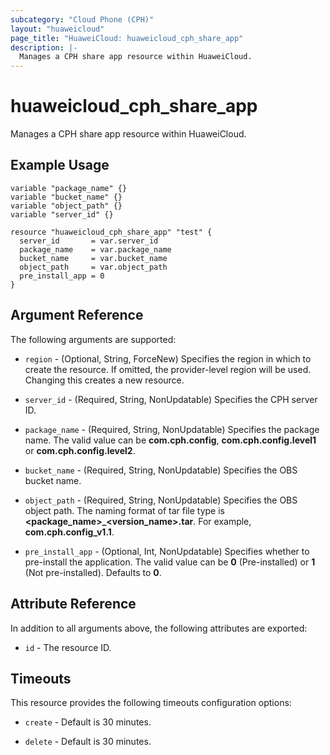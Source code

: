 ```yaml
---
subcategory: "Cloud Phone (CPH)"
layout: "huaweicloud"
page_title: "HuaweiCloud: huaweicloud_cph_share_app"
description: |-
  Manages a CPH share app resource within HuaweiCloud.
---
```


# huaweicloud_cph_share_app

Manages a CPH share app resource within HuaweiCloud.

## Example Usage

```hcl
variable "package_name" {}
variable "bucket_name" {}
variable "object_path" {}
variable "server_id" {}

resource "huaweicloud_cph_share_app" "test" {
  server_id       = var.server_id
  package_name    = var.package_name
  bucket_name     = var.bucket_name
  object_path     = var.object_path
  pre_install_app = 0
}
```

## Argument Reference

The following arguments are supported:

* `region` - (Optional, String, ForceNew) Specifies the region in which to create the resource.
  If omitted, the provider-level region will be used.
  Changing this creates a new resource.

* `server_id` - (Required, String, NonUpdatable) Specifies the CPH server ID.

* `package_name` - (Required, String, NonUpdatable) Specifies the package name.
  The valid value can be **com.cph.config**, **com.cph.config.level1** or **com.cph.config.level2**.

* `bucket_name` - (Required, String, NonUpdatable) Specifies the OBS bucket name.

* `object_path` - (Required, String, NonUpdatable) Specifies the OBS object path.
  The naming format of tar file type is **<package_name>_<version_name>.tar**. For example, **com.cph.config_v1.1**.

* `pre_install_app` - (Optional, Int, NonUpdatable) Specifies whether to pre-install the application.
  The valid value can be **0** (Pre-installed) or **1** (Not pre-installed). Defaults to **0**.

## Attribute Reference

In addition to all arguments above, the following attributes are exported:

* `id` - The resource ID.

## Timeouts

This resource provides the following timeouts configuration options:

* `create` - Default is 30 minutes.

* `delete` - Default is 30 minutes.
